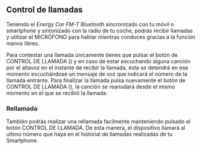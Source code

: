 ## Control de llamadas

Teniendo el *Energy Car FM-T Bluetooth* sincronizado con tu móvil o smartphone y sintonizado con la radio de tu coche, podrás recibir llamadas y utilizar el MICRÓFONO para hablar mientras conduces gracias a la función manos libres.

Para contestar una llamada únicamente tienes que pulsar el botón de CONTROL DE LLAMADA () y en caso de estar escuchando alguna canción por el altavoz en el instante de recibir la llamada, ésta se detendrá en ese momento escuchándose un mensaje de voz que indicará el número de la llamada entrante. Para finalizar la llamada pulsa nuevamente el botón de CONTROL DE LLAMADA (), la canción se reanudará desde el mismo momento en el que se recibió la llamada.

### Rellamada

También podrás realizar una rellamada facilmente manteniendo pulsado el botón CONTROL DE LLAMADA. De esta manera, el dispositivo llamará al ultimo número que haya en el historial de llamadas realizadas de tu Smartphone.

